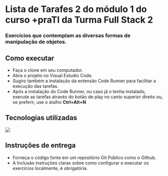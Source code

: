 # Lista de Tarafes 2 do módulo 1 do curso +praTI da Turma Full Stack 2
### Exercícios que contemplam as diversas formas de manipulação de objetos.

## Como executar
- Faça o clone em seu computador.
- Abra o projeto no Visual Estudio Code.
- Sugiro também a instalação da extensão Code Runner para facilitar a execução das tarefas.
- Após a instalação do Code Runner, ou caso já o tenha instalado, execute as tarefas através do botão de play no canto superior direito ou, se preferir, use o atalho **Ctrl+Alt+N**

## Tecnologias utilizadas
<p>
    <a href="https://skillicons.dev">
      <img src="https://skillicons.dev/icons?i=js" />
    </a>
  </p>
  
## Instruções de entrega
- Forneça o código fonte em um repositório Git Público como o Github.
- A Inclusão instruções claras sobre como configurar e executar os exercícios localmente, é obrigatória.
